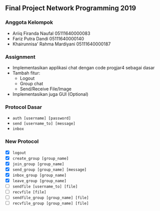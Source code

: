 ## Final Project Network Programming 2019

### Anggota Kelompok
- Ariiq Firanda Naufal 05111640000083
- Fariz Putra Dandi 05111640000140
- Khairunnisa' Rahma Mardiyani 05111640000187

### Assignment
- Implementasikan applikasi chat dengan code progjar4 sebagai dasar
- Tambah fitur:
    - Logout
    - Group chat
    - Send/Receive File/Image
- Implementasikan juga GUI (Optional)

### Protocol Dasar
- `auth [username] [password]`
- `send [username_to] [message]`
- `inbox`

### New Protocol
- [x] `logout`
- [x] `create_group [group_name]`
- [x] `join_group [group_name]`
- [x] `send_group [group_name] [message]`
- [x] `inbox_group [group_name]`
- [x] `leave_group [group_name]`
- [ ] `sendfile [username_to] [file]`
- [ ] `recvfile [file]`
- [ ] `sendfile_group [group_name] [file]`
- [ ] `recvfile_group [group_name] [file]`
